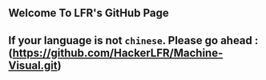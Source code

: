 ## Welcome To LFR's GitHub Page
## If your language is not `chinese`. Please go ahead :(https://github.com/HackerLFR/Machine-Visual.git)
